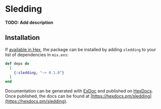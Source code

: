 # Sledding

**TODO: Add description**

## Installation

If [available in Hex](https://hex.pm/docs/publish), the package can be installed
by adding `sledding` to your list of dependencies in `mix.exs`:

```elixir
def deps do
  [
    {:sledding, "~> 0.1.0"}
  ]
end
```

Documentation can be generated with [ExDoc](https://github.com/elixir-lang/ex_doc)
and published on [HexDocs](https://hexdocs.pm). Once published, the docs can
be found at [https://hexdocs.pm/sledding](https://hexdocs.pm/sledding).


